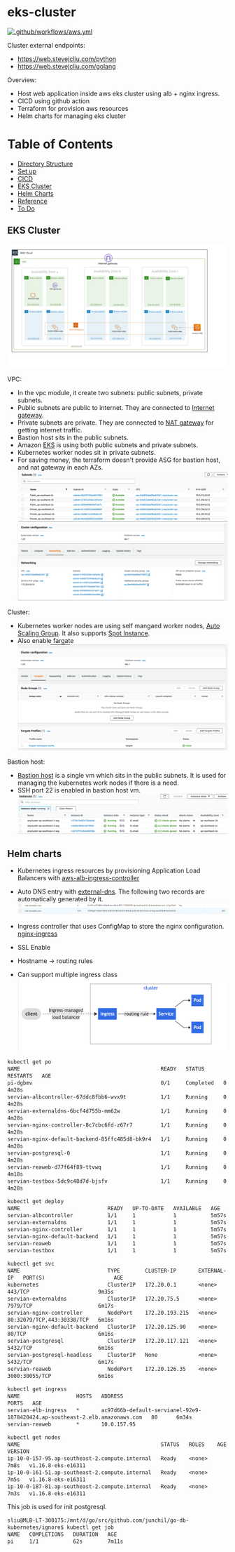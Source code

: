 # eks-cluster
[![.github/workflows/aws.yml](https://github.com/junchil/eks-cluster/actions/workflows/aws.yml/badge.svg?branch=main)](https://github.com/junchil/eks-cluster/actions/workflows/aws.yml)

Cluster external endpoints:
* https://web.stevejcliu.com/python
* https://web.stevejcliu.com/golang

Overview:
- Host web application inside aws eks cluster using alb + nginx ingress.
- CICD using github action
- Terraform for provision aws resources
- Helm charts for managing eks cluster

Table of Contents                                                                                                                       
============================================
* [Directory Structure](DIRECTORY.md)
* [Set up](SETUP.md)
* [CICD](CICD.md)
* [EKS Cluster](#eks-cluster)
* [Helm Charts](#helm-charts)
* [Reference](#reference)
* [To Do](TODO.md)

## EKS Cluster
![diagram](doc/eks_diagram.png)

VPC:
* In the vpc module, it create two subnets: public subnets, private subnets.
* Public subnets are public to internet. They are connected to [Internet gateway](https://docs.aws.amazon.com/vpc/latest/userguide/VPC_Internet_Gateway.html).
* Private subnets are private. They are connected to [NAT gateway](https://docs.aws.amazon.com/vpc/latest/userguide/vpc-nat-gateway.html) for getting internet traffic.
* Bastion host sits in the public subnets.
* Amazon [EKS](https://aws.amazon.com/eks/) is using both public subnets and private subnets.
* Kubernetes worker nodes sit in private subnets.
* For saving money, the terraform doesn't provide ASG for bastion host, and nat gateway in each AZs.
![diagram](doc/subnets.png)
![diagram](doc/eks_network.png)

Cluster:
* Kubernetes worker nodes are using self mangaed worker nodes, [Auto Scaling Group](https://docs.aws.amazon.com/autoscaling/ec2/userguide/AutoScalingGroup.html). It also supports [Spot Instance](https://docs.aws.amazon.com/AWSEC2/latest/UserGuide/using-spot-instances.html).
* Also enable fargate
![diagram](doc/fargate.png)

Bastion host:
* [Bastion host](https://docs.aws.amazon.com/quickstart/latest/linux-bastion/architecture.html) is a single vm which sits in the public subnets. It is used for managing the kubernetes work nodes if there is a need.
* SSH port 22 is enabled in bastion host vm.
![diagram](doc/ec2.png)
## Helm charts

- Kubernetes ingress resources by provisioning Application Load Balancers with [aws-alb-ingress-controller](https://github.com/helm/charts/tree/master/incubator/aws-alb-ingress-controller)
- Auto DNS entry with [external-dns](https://github.com/helm/charts/tree/master/stable/external-dns). The following two records are automatically generated by it.
![diagram](doc/dns.png)

- Ingress controller that uses ConfigMap to store the nginx configuration. [nginx-ingress](https://github.com/helm/charts/tree/master/stable/nginx-ingress)
- SSL Enable
- Hostname -> routing rules
- Can support multiple ingress class
![kubernetes-ingress](doc/ingress.png)
```
kubectl get po
NAME                                             READY   STATUS      RESTARTS   AGE
pi-dgbmv                                         0/1     Completed   0          4m28s
servian-albcontroller-67ddc8fbb6-wvx9t           1/1     Running     0          4m28s
servian-externaldns-6bcf4d755b-mm62w             1/1     Running     0          4m28s
servian-nginx-controller-8c7cbc6fd-z67r7         1/1     Running     0          4m28s
servian-nginx-default-backend-85ffc485d8-bk9r4   1/1     Running     0          4m28s
servian-postgresql-0                             1/1     Running     0          4m28s
servian-reaweb-d77f64f89-ttvwq                   1/1     Running     0          4m18s
servian-testbox-5dc9c48d7d-bjsfv                 1/1     Running     0          4m28s
```
```
kubectl get deploy
NAME                            READY   UP-TO-DATE   AVAILABLE   AGE
servian-albcontroller           1/1     1            1           5m57s
servian-externaldns             1/1     1            1           5m57s
servian-nginx-controller        1/1     1            1           5m57s
servian-nginx-default-backend   1/1     1            1           5m57s
servian-reaweb                  1/1     1            1           5m57s
servian-testbox                 1/1     1            1           5m57s
```
```
kubectl get svc
NAME                            TYPE        CLUSTER-IP       EXTERNAL-IP   PORT(S)                      AGE
kubernetes                      ClusterIP   172.20.0.1       <none>        443/TCP                      9m35s
servian-externaldns             ClusterIP   172.20.75.5      <none>        7979/TCP                     6m17s
servian-nginx-controller        NodePort    172.20.193.215   <none>        80:32079/TCP,443:30338/TCP   6m16s
servian-nginx-default-backend   ClusterIP   172.20.125.90    <none>        80/TCP                       6m16s
servian-postgresql              ClusterIP   172.20.117.121   <none>        5432/TCP                     6m16s
servian-postgresql-headless     ClusterIP   None             <none>        5432/TCP                     6m17s
servian-reaweb                  NodePort    172.20.126.35    <none>        3000:30055/TCP               6m16s
```
```
kubectl get ingress
NAME                  HOSTS   ADDRESS                                                                       PORTS   AGE
servian-elb-ingress   *       ac97d66b-default-servianel-92e9-1878420424.ap-southeast-2.elb.amazonaws.com   80      6m34s
servian-reaweb        *       10.0.157.95   
```
```
kubectl get nodes
NAME                                             STATUS   ROLES    AGE    VERSION
ip-10-0-157-95.ap-southeast-2.compute.internal   Ready    <none>   7m8s   v1.16.8-eks-e16311
ip-10-0-161-51.ap-southeast-2.compute.internal   Ready    <none>   7m5s   v1.16.8-eks-e16311
ip-10-0-187-81.ap-southeast-2.compute.internal   Ready    <none>   7m3s   v1.16.8-eks-e16311
```
This job is used for init postgresql.
```
sliu@MLB-LT-300175:/mnt/d/go/src/github.com/junchil/go-db-kubernetes/ignore$ kubectl get job
NAME   COMPLETIONS   DURATION   AGE
pi     1/1           62s        7m11s
```